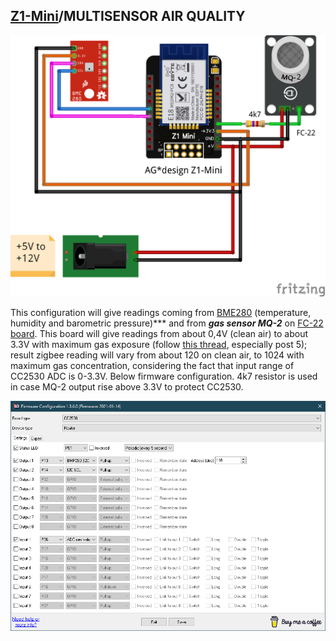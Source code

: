 ## [Z1-Mini](https://gio-dot.github.io/Z1-Mini/)/MULTISENSOR AIR QUALITY

<img src="https://github.com/Gio-dot/Z1-Mini/blob/gh-pages/images/Z1%20Mini-air%20quality_bb.png?raw=true">

This configuration will give readings coming from [BME280](https://www.amazon.com/Dmyond-Atmospheric-Pressure-Temperature-Humidity/dp/B07XKSBQ9B/ref=sr_1_2?dchild=1&keywords=bme280&qid=1614215664&sr=8-2) (temperature, humidity and barometric pressure)*** and from ***gas sensor MQ-2*** on [FC-22 board](https://it.aliexpress.com/item/32730415859.html?spm=a2g0o.productlist.0.0.54556631AY9wbU&algo_pvid=363ae0f4-6e1a-4951-98d6-e2a2eef000e9&algo_expid=363ae0f4-6e1a-4951-98d6-e2a2eef000e9-20&btsid=0b0a0ac216142153742094135e7d93&ws_ab_test=searchweb0_0,searchweb201602_,searchweb201603_). This board will give readings from about 0,4V (clean air) to about 3.3V with maximum gas exposure (follow [this thread](https://forum.arduino.cc/index.php?topic=416377.msg2867438#msg2867438), especially post 5); result zigbee reading will vary from about 120 on clean air, to 1024 with maximum gas concentration, considering the fact that input range of CC2530 ADC is 0-3.3V. Below firmware configuration.
4k7 resistor is used in case MQ-2 output rise above 3.3V to protect CC2530.

<img src="https://github.com/Gio-dot/Z1-Mini/blob/gh-pages/images/Air%20quality%20sensor%20PTVO.png?raw=true">
